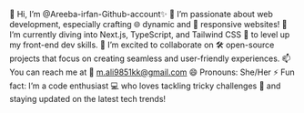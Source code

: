 👋 Hi, I’m @Areeba-irfan-Github-account✨
👀 I’m passionate about web development, especially crafting 🌐 dynamic and 📱 responsive websites!
🌱 I’m currently diving into Next.js, TypeScript, and Tailwind CSS 🚀 to level up my front-end dev skills.
💞️ I’m excited to collaborate on 🛠️ open-source projects that focus on creating seamless and user-friendly experiences.
📫 You can reach me at 📧 m.ali9851kk@gmail.com
😄 Pronouns: She/Her
⚡ Fun fact: I’m a code enthusiast 💻 who loves tackling tricky challenges 🧠 and staying updated on the latest tech trends!

